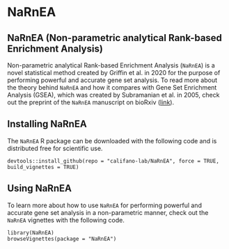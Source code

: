 # NaRnEA

## NaRnEA (Non-parametric analytical Rank-based Enrichment Analysis)

Non-parametric analytical Rank-based Enrichment Analysis (`NaRnEA`) is a novel statistical method created by Griffin et al. in 2020 for the purpose of performing powerful and accurate gene set analysis. To read more about the theory behind `NaRnEA` and how it compares with Gene Set Enrichment Analysis (GSEA), which was created by Subramanian et al. in 2005, check out the preprint of the `NaRnEA` manuscript on bioRxiv ([link](https://www.biorxiv.org/search/NaRnEA)).

## Installing NaRnEA

The `NaRnEA` R package can be downloaded with the following code and is distributed free for scientific use.
```{r}
devtools::install_github(repo = "califano-lab/NaRnEA", force = TRUE, build_vignettes = TRUE)
```

## Using NaRnEA
To learn more about how to use `NaRnEA` for performing powerful and accurate gene set analysis in a non-parametric manner, check out the `NaRnEA` vignettes with the following code.
```{r}
library(NaRnEA)
browseVignettes(package = "NaRnEA")
```